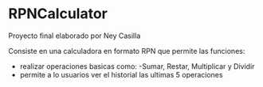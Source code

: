 # RPNCalculator
Proyecto final elaborado por Ney Casilla

Consiste en una calculadora en formato RPN que permite las funciones:
- realizar operaciones basicas como:
    -Sumar, Restar, Multiplicar y Dividir
- permite a lo usuarios ver el historial las ultimas 5 operaciones
